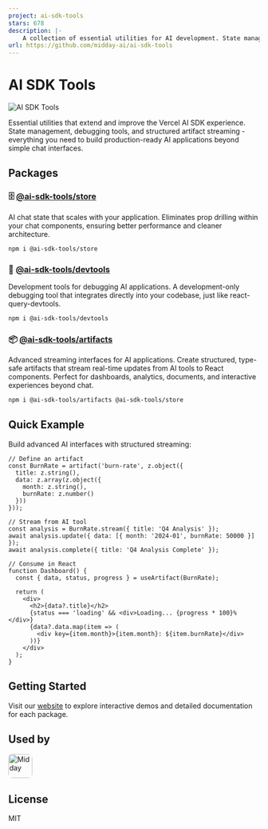 ```yaml
---
project: ai-sdk-tools
stars: 678
description: |-
    A collection of essential utilities for AI development. State management, debugging tools, and artifact handling - everything you need to build production-ready AI applications.
url: https://github.com/midday-ai/ai-sdk-tools
---
```


# AI SDK Tools

![AI SDK Tools](image.png)

Essential utilities that extend and improve the Vercel AI SDK experience. State management, debugging tools, and structured artifact streaming - everything you need to build production-ready AI applications beyond simple chat interfaces.

## Packages

### 🗄️ [@ai-sdk-tools/store](./packages/store)
AI chat state that scales with your application. Eliminates prop drilling within your chat components, ensuring better performance and cleaner architecture.

```bash
npm i @ai-sdk-tools/store
```

### 🔧 [@ai-sdk-tools/devtools](./packages/devtools)
Development tools for debugging AI applications. A development-only debugging tool that integrates directly into your codebase, just like react-query-devtools.

```bash
npm i @ai-sdk-tools/devtools
```

### 📦 [@ai-sdk-tools/artifacts](./packages/artifacts)
Advanced streaming interfaces for AI applications. Create structured, type-safe artifacts that stream real-time updates from AI tools to React components. Perfect for dashboards, analytics, documents, and interactive experiences beyond chat.

```bash
npm i @ai-sdk-tools/artifacts @ai-sdk-tools/store
```

## Quick Example

Build advanced AI interfaces with structured streaming:

```tsx
// Define an artifact
const BurnRate = artifact('burn-rate', z.object({
  title: z.string(),
  data: z.array(z.object({
    month: z.string(),
    burnRate: z.number()
  }))
}));

// Stream from AI tool
const analysis = BurnRate.stream({ title: 'Q4 Analysis' });
await analysis.update({ data: [{ month: '2024-01', burnRate: 50000 }] });
await analysis.complete({ title: 'Q4 Analysis Complete' });

// Consume in React
function Dashboard() {
  const { data, status, progress } = useArtifact(BurnRate);
  
  return (
    <div>
      <h2>{data?.title}</h2>
      {status === 'loading' && <div>Loading... {progress * 100}%</div>}
      {data?.data.map(item => (
        <div key={item.month}>{item.month}: ${item.burnRate}</div>
      ))}
    </div>
  );
}
```

## Getting Started

Visit our [website](https://ai-sdk-tools.dev) to explore interactive demos and detailed documentation for each package.

## Used by

<a href="https://midday.ai">
  <img src="https://pbs.twimg.com/profile_images/1930607581971501057/vz4YyNOV_400x400.png" alt="Midday" width="48" height="48" style="vertical-align:middle; border-radius:8px;" />
</a>

## License

MIT
